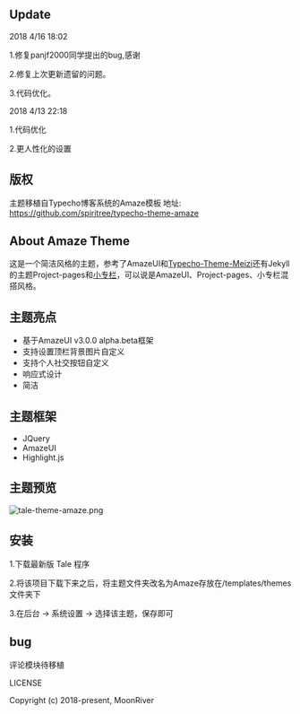 ## Update

2018 4/16 18:02

1.修复panjf2000同学提出的bug,感谢

2.修复上次更新遗留的问题。

3.代码优化。



2018 4/13 22:18

1.代码优化

2.更人性化的设置


## 版权
主题移植自Typecho博客系统的Amaze模板
地址: https://github.com/spiritree/typecho-theme-amaze


## About Amaze Theme
这是一个简洁风格的主题，参考了AmazeUI和[Typecho-Theme-Meizi](https://github.com/tlerbao/Typecho-Theme-Meizi)还有Jekyll的主题Project-pages和[小专栏](https://xiaozhuanlan.com/)，可以说是AmazeUI、Project-pages、小专栏混搭风格。


## 主题亮点
- 基于AmazeUI v3.0.0 alpha.beta框架
- 支持设置顶栏背景图片自定义
- 支持个人社交按钮自定义
- 响应式设计
- 简洁


## 主题框架
- JQuery
- AmazeUI
- Highlight.js


## 主题预览
![tale-theme-amaze.png](https://raw.githubusercontent.com/zoujiayu/tale-theme-amaze/master/screenshot.png)


## 安装
1.下载最新版 Tale 程序

2.将该项目下载下来之后，将主题文件夹改名为Amaze存放在/templates/themes 文件夹下

3.在后台 -> 系统设置 -> 选择该主题，保存即可


## bug
评论模块待移植


 LICENSE

Copyright (c) 2018-present, MoonRiver